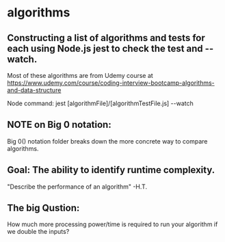 # algorithms

## Constructing a list of algorithms and tests for each using Node.js jest to check the test and --watch.

Most of these algorithms are from Udemy course at https://www.udemy.com/course/coding-interview-bootcamp-algorithms-and-data-structure

Node command:
jest [algorithmFile]/[algorithmTestFile.js] --watch

## NOTE on Big 0 notation:
Big 0() notation folder breaks down the more concrete way to compare algorithms. 

## Goal: The ability to identify runtime complexity.

"Describe the performance of an algorithm" -H.T.

## The big Qustion: 
How much more processing power/time is required to run your algorithm if we double the inputs?
